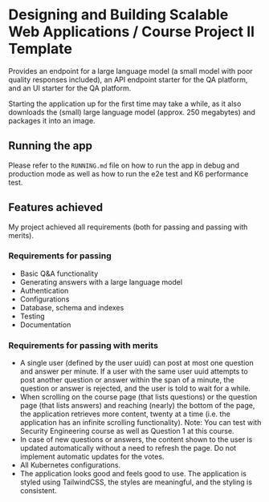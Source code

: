 # Designing and Building Scalable Web Applications / Course Project II Template

Provides an endpoint for a large language model (a small model with poor quality responses included), an API endpoint starter for the QA platform, and an UI starter for the QA platform.

Starting the application up for the first time may take a while, as it also downloads the (small) large language model (approx. 250 megabytes) and packages it into an image.

## Running the app

Please refer to the `RUNNING.md` file on how to run the app in debug and production mode as well as how to run the e2e test and K6 performance test.

## Features achieved
My project achieved all requirements (both for passing and passing with merits).
### Requirements for passing
- Basic Q&A functionality
- Generating answers with a large language model
- Authentication
- Configurations
- Database, schema and indexes
- Testing
- Documentation

### Requirements for passing with merits
- A single user (defined by the user uuid) can post at most one question and answer per minute. If a user with the same user uuid attempts to post another question or answer within the span of a minute, the question or answer is rejected, and the user is told to wait for a while.
- When scrolling on the course page (that lists questions) or the question page (that lists answers) and reaching (nearly) the bottom of the page, the application retrieves more content, twenty at a time (i.e. the application has an infinite scrolling functionality). Note: You can test with Security Engineering course as well as Question 1 at this course.
- In case of new questions or answers, the content shown to the user is updated automatically without a need to refresh the page. Do not implement automatic updates for the votes.
- All Kubernetes configurations.
- The application looks good and feels good to use. The application is styled using TailwindCSS, the styles are meaningful, and the styling is consistent. 